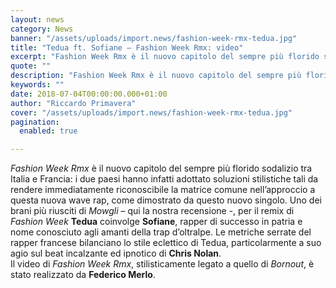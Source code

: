 ```yaml
---
layout: news
category: News
banner: "/assets/uploads/import.news/fashion-week-rmx-tedua.jpg"
title: "Tedua ft. Sofiane – Fashion Week Rmx: video"
excerpt: "Fashion Week Rmx è il nuovo capitolo del sempre più florido sodalizio tra Italia e Francia: i due paesi hanno infatti adottato soluzioni stilistiche tali da rendere immediatamente riconoscibile la matrice comune nell’approccio a questa nuova wave rap, come dimostrato da questo nuovo singolo. Uno dei brani più riusciti di Mowgli – qui la nostra [&hellip"
quote: ""
description: "Fashion Week Rmx è il nuovo capitolo del sempre più florido sodalizio tra Italia e Francia: i due paesi hanno infatti adottato soluzioni stilistiche tali da rendere immediatamente riconoscibile la matrice comune nell’approccio a questa nuova wave rap, come dimostrato da questo nuovo singolo. Uno dei brani più riusciti di Mowgli – qui la nostra [&hellip"
keywords: ""
date: 2018-07-04T00:00:00.000+01:00
author: "Riccardo Primavera"
cover: "/assets/uploads/import.news/fashion-week-rmx-tedua.jpg"
pagination:
  enabled: true

---
```


_Fashion Week Rmx_ è il nuovo capitolo del sempre più florido sodalizio tra Italia e Francia: i due paesi hanno infatti adottato soluzioni stilistiche tali da rendere immediatamente riconoscibile la matrice comune nell’approccio a questa nuova wave rap, come dimostrato da questo nuovo singolo. Uno dei brani più riusciti di _Mowgli_ – qui la nostra recensione -, per il remix di _Fashion Week_ **Tedua** coinvolge **Sofiane**, rapper di successo in patria e nome conosciuto agli amanti della trap d’oltralpe. Le metriche serrate del rapper francese bilanciano lo stile eclettico di Tedua, particolarmente a suo agio sul beat incalzante ed ipnotico di **Chris Nolan**.  
Il video di _Fashion Week Rmx_, stilisticamente legato a quello di _Bornout_, è stato realizzato da **Federico Merlo**.
